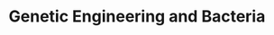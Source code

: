 ---
layout: guide
title: "Genetic Engineering and Bacteria"
category: "Biology"
link: "https://docs.google.com/document/d/1xpCif_yuJp-GPYYuovQ8h0KdLHc5by7uRSt7STYzGRA/pub?embedded=true"
description: "Bacterial transformation, conjugation and CRISPR-Cas9."
---